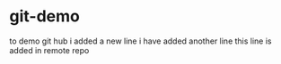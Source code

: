 # git-demo
to demo git hub 
i added a new line
i have added another line
this line is added in remote repo
